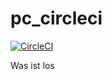 # pc_circleci
[![CircleCI](https://circleci.com/gh/createbest/pc_circleci/tree/master.svg?style=svg)](https://circleci.com/gh/brunomrlima/workflows/new_android_app)

Was ist los
